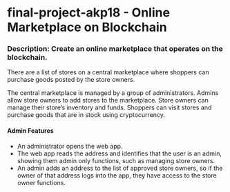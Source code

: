 # final-project-akp18 - Online Marketplace on Blockchain

### Description: Create an online marketplace that operates on the blockchain.
 
There are a list of stores on a central marketplace where shoppers can purchase goods posted by the store owners.

The central marketplace is managed by a group of administrators. 
Admins allow store owners to add stores to the marketplace. 
Store owners can manage their store’s inventory and funds. 
Shoppers can visit stores and purchase goods that are in stock using cryptocurrency. 
 
#### Admin Features 
<ul>
<li>An administrator opens the web app.</li>  
<li>The web app reads the address and identifies that the user is an admin, showing them admin only functions, such as managing store owners.</li>
<li>An admin adds an address to the list of approved store owners, so if the owner of that address logs into the app, they have access to the store owner functions.</li>

</ul>
